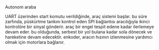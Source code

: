 Autonom araba

UART üzerinden start komutu verildiğinde, araç sistemi başlar. bu süre zarfında, püskürtme tankını kontrol eden SPI bağlantısı aracılığıyla ikinci kontrolöre bir sinyal gönderir. araç bir engel tespit edene kadar ilerlemeye devam eder. bu olduğunda, serbest bir yol bulana kadar sola dönecek ve hareketine devam edecektir.
enkoder, aracın hızının izlenmesine yardımcı olmak için motorlara bağlanır.
